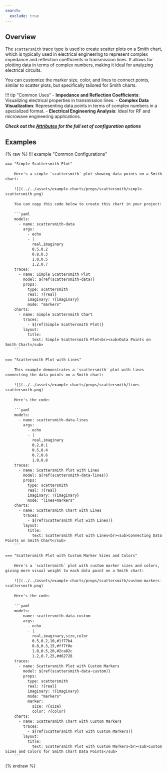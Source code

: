 ```yaml
---
search:
  exclude: true
---
```

<!--start-->
## Overview

The `scattersmith` trace type is used to create scatter plots on a Smith chart, which is typically used in electrical engineering to represent complex impedance and reflection coefficients in transmission lines. It allows for plotting data in terms of complex numbers, making it ideal for analyzing electrical circuits.

You can customize the marker size, color, and lines to connect points, similar to scatter plots, but specifically tailored for Smith charts.

!!! tip "Common Uses"
    - **Impedance and Reflection Coefficients**: Visualizing electrical properties in transmission lines.
    - **Complex Data Visualization**: Representing data points in terms of complex numbers in a specialized format.
    - **Electrical Engineering Analysis**: Ideal for RF and microwave engineering applications.

_**Check out the [Attributes](../configuration/Trace/Props/Scattersmith/#attributes) for the full set of configuration options**_

## Examples

{% raw %}
!!! example "Common Configurations"

    === "Simple Scattersmith Plot"

        Here's a simple `scattersmith` plot showing data points on a Smith chart:

        ![](../../assets/example-charts/props/scattersmith/simple-scattersmith.png)

        You can copy this code below to create this chart in your project:

        ```yaml
        models:
          - name: scattersmith-data
            args:
              - echo
              - |
                real,imaginary
                0.5,0.2
                0.8,0.3
                1.0,0.5
                1.2,0.7
        traces:
          - name: Simple Scattersmith Plot
            model: ${ref(scattersmith-data)}
            props:
              type: scattersmith
              real: ?{real}
              imaginary: ?{imaginary}
              mode: "markers"
        charts:
          - name: Simple Scattersmith Chart
            traces:
              - ${ref(Simple Scattersmith Plot)}
            layout:
              title:
                text: Simple Scattersmith Plot<br><sub>Data Points on Smith Chart</sub>
        ```

    === "Scattersmith Plot with Lines"

        This example demonstrates a `scattersmith` plot with lines connecting the data points on a Smith chart:

        ![](../../assets/example-charts/props/scattersmith/lines-scattersmith.png)

        Here's the code:

        ```yaml
        models:
          - name: scattersmith-data-lines
            args:
              - echo
              - |
                real,imaginary
                0.2,0.1
                0.5,0.4
                0.7,0.6
                1.0,0.8
        traces:
          - name: Scattersmith Plot with Lines
            model: ${ref(scattersmith-data-lines)}
            props:
              type: scattersmith
              real: ?{real}
              imaginary: ?{imaginary}
              mode: "lines+markers"
        charts:
          - name: Scattersmith Chart with Lines
            traces:
              - ${ref(Scattersmith Plot with Lines)}
            layout:
              title:
                text: Scattersmith Plot with Lines<br><sub>Connecting Data Points on Smith Chart</sub>
        ```

    === "Scattersmith Plot with Custom Marker Sizes and Colors"

        Here's a `scattersmith` plot with custom marker sizes and colors, giving more visual weight to each data point on a Smith chart:

        ![](../../assets/example-charts/props/scattersmith/custom-markers-scattersmith.png)

        Here's the code:

        ```yaml
        models:
          - name: scattersmith-data-custom
            args:
              - echo
              - |
                real,imaginary,size,color
                0.5,0.2,10,#1f77b4
                0.8,0.3,15,#ff7f0e
                1.0,0.5,20,#2ca02c
                1.2,0.7,25,#d62728
        traces:
          - name: Scattersmith Plot with Custom Markers
            model: ${ref(scattersmith-data-custom)}
            props:
              type: scattersmith
              real: ?{real}
              imaginary: ?{imaginary}
              mode: "markers"
              marker:
                size: ?{size}
                color: ?{color}
        charts:
          - name: Scattersmith Chart with Custom Markers
            traces:
              - ${ref(Scattersmith Plot with Custom Markers)}
            layout:
              title:
                text: Scattersmith Plot with Custom Markers<br><sub>Custom Sizes and Colors for Smith Chart Data Points</sub>
        ```

{% endraw %}
<!--end-->